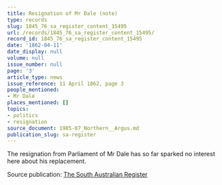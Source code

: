 ```yaml
---
title: Resignation of Mr Dale (note)
type: records
slug: 1845_76_sa_register_content_15495
url: /records/1845_76_sa_register_content_15495/
record_id: 1845_76_sa_register_content_15495
date: '1862-04-11'
date_display: null
volume: null
issue_number: null
page: '3'
article_type: news
issue_reference: 11 April 1862, page 3
people_mentioned:
- Mr Dale
places_mentioned: []
topics:
- politics
- resignation
source_document: 1985-87_Northern__Argus.md
publication_slug: sa-register
---
```


The resignation from Parliament of Mr Dale has so far sparked no interest here about his replacement.

Source publication: [The South Australian Register](/publications/sa-register/)
